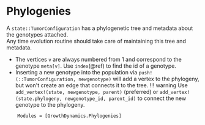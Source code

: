 # Phylogenies

A `state::TumorConfiguration` has a phylogenetic tree and metadata about the genotypes attached.  
Any time evolution routine should take care of maintaining this tree and metadata.

* The vertices `v` are always numbered from 1 and correspond to the genotype `meta[v]`. Use `index`(@ref) to find the id of a genotype.
* Inserting a new genotype into the population via `push!(::TumorConfiguration, newgenotype)` will add a vertex to the phylogeny, but won't create an edge that connects it to the tree.
  !!! warning
      Use `add_vertex!(state, newgenotype, parent)` (preferred) or `add_vertex!(state.phylogeny, newgenotype_id, parent_id)` to connect the new genotype to the phylogeny.

```@autodocs
    Modules = [GrowthDynamics.Phylogenies]
```
